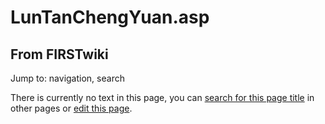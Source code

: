 # LunTanChengYuan.asp

## From FIRSTwiki

Jump to: navigation, search

There is currently no text in this page, you can [search for this page title](Special:Search/LunTanChengYuan.asp "Special:Search/LunTanChengYuan.asp") in other pages or [edit this page](http://www.firstwiki.net/index.php?title=LunTanChengYuan.asp&action=edit "http://www.firstwiki.net/index.php?title=LunTanChengYuan.asp&action=edit").
